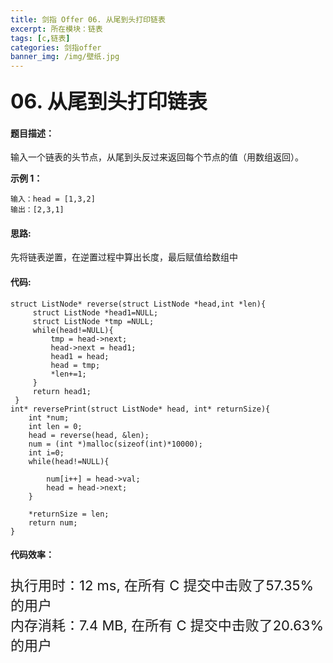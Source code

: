 ```yaml
---
title: 剑指 Offer 06. 从尾到头打印链表
excerpt: 所在模块：链表
tags: [c,链表]
categories: 剑指offer
banner_img: /img/壁纸.jpg
---
```


### <font size=6px>06. 从尾到头打印链表</font>

#### 题目描述：

输入一个链表的头节点，从尾到头反过来返回每个节点的值（用数组返回）。

 

**示例 1：**

```
输入：head = [1,3,2]
输出：[2,3,1]
```

#### 思路:

先将链表逆置，在逆置过程中算出长度，最后赋值给数组中

#### 代码:

```golang
struct ListNode* reverse(struct ListNode *head,int *len){
     struct ListNode *head1=NULL;
     struct ListNode *tmp =NULL;
     while(head!=NULL){
         tmp = head->next;
         head->next = head1;
         head1 = head;
         head = tmp;
         *len+=1;
     }
     return head1;
 }
int* reversePrint(struct ListNode* head, int* returnSize){
    int *num;
    int len = 0;
    head = reverse(head, &len);
    num = (int *)malloc(sizeof(int)*10000);
    int i=0;
    while(head!=NULL){
        
        num[i++] = head->val;
        head = head->next;
    }
    
    *returnSize = len;
    return num;
}
```

#### 代码效率：

<p class="note note-primary"; style="font-size:22px">
   执行用时：12 ms, 在所有 C 提交中击败了57.35% 的用户<br>
   内存消耗：7.4 MB, 在所有 C 提交中击败了20.63% 的用户
</p>